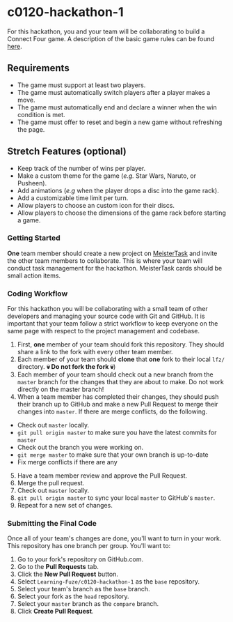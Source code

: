 # c0120-hackathon-1

For this hackathon, you and your team will be collaborating to build a Connect Four game. A description of the basic game rules can be found [here](https://en.wikipedia.org/wiki/Connect_Four#Gameplay).

## Requirements

- The game must support at least two players.
- The game must automatically switch players after a player makes a move.
- The game must automatically end and declare a winner when the win condition is met.
- The game must offer to reset and begin a new game without refreshing the page.

## Stretch Features (optional)

- Keep track of the number of wins per player.
- Make a custom theme for the game (_e.g._ Star Wars, Naruto, or Pusheen).
- Add animations (_e.g_ when the player drops a disc into the game rack).
- Add a customizable time limit per turn.
- Allow players to choose an custom icon for their discs.
- Allow players to choose the dimensions of the game rack before starting a game.

### Getting Started

**One** team member should create a new project on [MeisterTask](https://meistertask.com/app) and invite the other team members to collaborate. This is where your team will conduct task management for the hackathon. MeisterTask cards should be small action items.

### Coding Workflow

For this hackathon you will be collaborating with a small team of other developers and managing your source code with Git and GitHub. It is important that your team follow a strict workflow to keep everyone on the same page with respect to the project management and codebase.

1. First, **one** member of your team should fork this repository. They should share a link to the fork with every other team member.
2. Each member of your team should **clone** that **one** fork to their local `lfz/` directory. **💀 Do not fork the fork 💀**)
3. Each member of your team should check out a new branch from the `master` branch for the changes that they are about to make. Do not work directly on the master branch!
4. When a team member has completed their changes, they should push their branch up to GitHub and make a new Pull Request to merge their changes into `master`. If there are merge conflicts, do the following.
  - Check out `master` locally.
  - `git pull origin master` to make sure you have the latest commits for `master`
  - Check out the branch you were working on.
  - `git merge master` to make sure that your own branch is up-to-date
  - Fix merge conflicts if there are any
5. Have a team member review and approve the Pull Request.
6. Merge the pull request.
7. Check out `master` locally.
8. `git pull origin master` to sync your local `master` to GitHub's `master`.
9. Repeat for a new set of changes.

### Submitting the Final Code

Once all of your team's changes are done, you'll want to turn in your work. This repository has one branch per group. You'll want to:

1. Go to your fork's repository on GitHub.com.
1. Go to the **Pull Requests** tab.
1. Click the **New Pull Request** button.
1. Select `Learning-Fuze/c0120-hackathon-1` as the `base` repository.
1. Select your team's branch as the `base` branch.
1. Select your fork as the `head` repository.
1. Select your `master` branch as the `compare` branch.
1. Click **Create Pull Request**.
